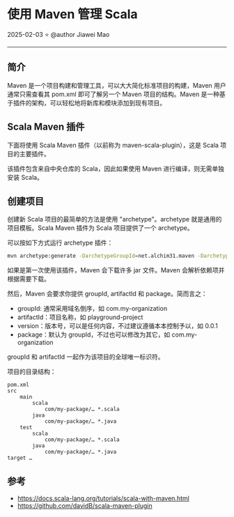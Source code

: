 # 使用 Maven 管理 Scala

2025-02-03 ⭐
@author Jiawei Mao
***

## 简介

Maven 是一个项目构建和管理工具，可以大大简化标准项目的构建，Maven 用户通常只需查看其 pom.xml 即可了解另一个 Maven 项目的结构。Maven 是一种基于插件的架构，可以轻松地将新库和模块添加到现有项目。

## Scala Maven 插件

下面将使用 Scala Maven 插件（以前称为 maven-scala-plugin），这是 Scala 项目的主要插件。

该插件包含来自中央仓库的 Scala，因此如果使用 Maven 进行编译，则无需单独安装 Scala。

## 创建项目

创建新 Scala 项目的最简单的方法是使用 "archetype"。archetype 就是通用的项目模板。Scala Maven 插件为 Scala 项目提供了一个 archetype。

可以按如下方式运行 archetype 插件：

```sh
mvn archetype:generate -DarchetypeGroupId=net.alchim31.maven -DarchetypeArtifactId=scala-archetype-simple
```

如果是第一次使用该插件，Maven 会下载许多 jar 文件。Maven 会解析依赖项并根据需要下载。

然后，Maven 会要求你提供 groupId, artifactId 和 package。简而言之：

- groupId: 通常采用域名倒序，如 com.my-organization
- artifactId：项目名称，如 playground-project
- version：版本号，可以是任何内容，不过建议遵循本本控制予以，如 0.0.1
- package：默认为 groupId，不过也可以修改为其它，如 com.my-organization

groupId 和 artifactId 一起作为该项目的全球唯一标识符。

项目的目录结构：

```
pom.xml
src
    main
        scala
        	com/my-package/… *.scala
        java
        	com/my-package/… *.java
    test
        scala
        	com/my-package/… *.scala
        java
        	com/my-package/… *.java
target …
```

## 参考

- https://docs.scala-lang.org/tutorials/scala-with-maven.html
- https://github.com/davidB/scala-maven-plugin